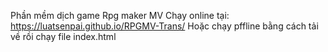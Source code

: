 Phần mềm dịch game Rpg maker MV
Chạy online tại: https://luatsenpai.github.io/RPGMV-Trans/
Hoặc chạy pffline bằng cách tải về rồi chạy file index.html

